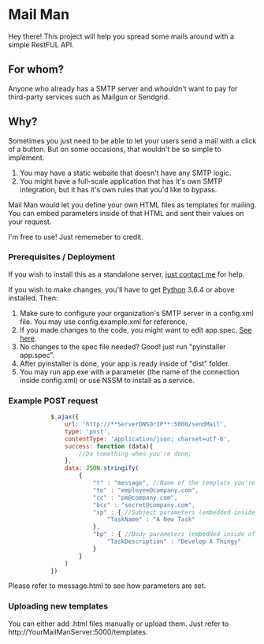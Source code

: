 # Mail Man

Hey there!
This project will help you spread some mails around with a simple RestFUL API.

## For whom?
Anyone who already has a SMTP server and whouldn't want to pay for third-party services such as Mailgun or Sendgrid.

## Why?

Sometimes you just need to be able to let your users send a mail with a click of a button. But on some occasions, that wouldn't be so simple to implement.

1. You may have a static website that doesn't have any SMTP logic.
2. You might have a full-scale application that has it's own SMTP integration, but it has it's own rules that you'd like to bypass.

Mail Man would let you define your own HTML files as templates for mailing. You can embed parameters inside of that HTML and sent their values on your request.

I'm free to use! Just rememeber to credit.

### 


### Prerequisites / Deployment 
If you wish to install this as a standalone server, [just contact me](mailto:admin@noamyg.com) for help.

If you wish to make changes, you'll have to get [Python](https://www.python.org/) 3.6.4 or above installed. Then:
1. Make sure to configure your organization's SMTP server in a config.xml file. You may use config.example.xml for reference.
2. If you made changes to the code, you might want to edit app.spec. [See here](https://pythonhosted.org/PyInstaller/spec-files.html).
3. No changes to the spec file needed? Good! just run "pyinstaller app.spec".
4. After pyinstaller is done, your app is ready inside of "dist" folder.
5. You may run app.exe with a parameter (the name of the connection inside config.xml) or use NSSM to install as a service.


### Example POST request

```javascript
            $.ajax({
                url: 'http://**ServerDNSOrIP**:5000/sendMail',
                type: 'post',
                contentType: 'application/json; charset=utf-8',
                success: function (data){
                    //Do something when you're done;
                },
                data: JSON.stringify(
                    {
                        "t" : "message", //Name of the template you're using
                        "to" : "employee@company.com",
                        "cc" : "pm@company.com",
                        "bcc" : "secret@company.com",
                        "sp" : { //Subject parameters (embedded inside the HTML <subject> tag)
                            "TaskName" : "A New Task"
                        },
                        "bp" : { //Body parameters (embedded inside of the HTML body)
                            "TaskDescription" : "Develop A Thingy"
                        }
                    }
                )
            })
```

Please refer to message.html to see how parameters are set. 

### Uploading new templates
You can either add .html files manually or upload them. Just refer to http://YourMailManServer:5000/templates.